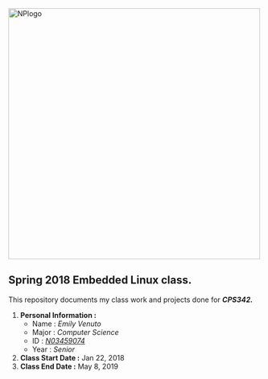 <img src="https://www.newpaltz.edu/media/identity/logos/newpaltzlogo.jpg" alt="NPlogo" width="500">

## **Spring 2018 Embedded Linux class.**  
This repository documents my class work and projects done for **_CPS342._**
  1. **Personal Information :**
      - Name : _Emily Venuto_
      - Major : _Computer Science_
      - ID : [_N03459074_](https://github.com/n03459074)
      - Year : _Senior_
  2. **Class Start Date :** Jan 22, 2018
  3. **Class End Date :** May 8, 2019

